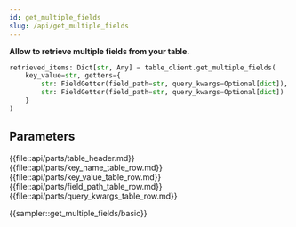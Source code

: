 ```yaml
---
id: get_multiple_fields
slug: /api/get_multiple_fields
---
```


**Allow to retrieve multiple fields from your table.**

```python
retrieved_items: Dict[str, Any] = table_client.get_multiple_fields(
    key_value=str, getters={
        str: FieldGetter(field_path=str, query_kwargs=Optional[dict]),
        str: FieldGetter(field_path=str, query_kwargs=Optional[dict])
    }
)
```

## Parameters

{{file::api/parts/table_header.md}}
{{file::api/parts/key_name_table_row.md}}
{{file::api/parts/key_value_table_row.md}}
{{file::api/parts/field_path_table_row.md}}
{{file::api/parts/query_kwargs_table_row.md}}

{{sampler::get_multiple_fields/basic}}